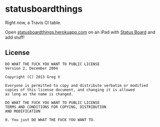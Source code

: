 # statusboardthings

Right now, a Travis CI table.

Open [statusboardthings.herokuapp.com](http://statusboardthings.herokuapp.com) on an iPad with [Status Board](http://panic.com/statusboard/) and add stuff!

## License

    DO WHAT THE FUCK YOU WANT TO PUBLIC LICENSE
    Version 2, December 2004
    
    Copyright (C) 2013 Greg V
    
    Everyone is permitted to copy and distribute verbatim or modified
    copies of this license document, and changing it is allowed
    as long as the name is changed.
    
    DO WHAT THE FUCK YOU WANT TO PUBLIC LICENSE
    TERMS AND CONDITIONS FOR COPYING, DISTRIBUTION
    AND MODIFICATION
    
    0. You just DO WHAT THE FUCK YOU WANT TO.

